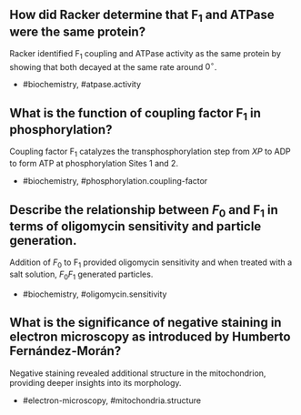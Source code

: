 ## How did Racker determine that $\mathrm{F}_{1}$ and ATPase were the same protein?

Racker identified $\mathrm{F}_{1}$ coupling and ATPase activity as the same protein by showing that both decayed at the same rate around $0^{\circ}$.

- #biochemistry, #atpase.activity

## What is the function of coupling factor $\mathrm{F}_{1}$ in phosphorylation?

Coupling factor $\mathrm{F}_{1}$ catalyzes the transphosphorylation step from $X P$ to ADP to form ATP at phosphorylation Sites 1 and 2.

- #biochemistry, #phosphorylation.coupling-factor

## Describe the relationship between $F_0$ and $\mathrm{F}_{1}$ in terms of oligomycin sensitivity and particle generation.

Addition of $F_0$ to $\mathrm{F}_{1}$ provided oligomycin sensitivity and when treated with a salt solution, $F_0F_1$ generated particles.

- #biochemistry, #oligomycin.sensitivity

## What is the significance of negative staining in electron microscopy as introduced by Humberto Fernández-Morán?

Negative staining revealed additional structure in the mitochondrion, providing deeper insights into its morphology.

- #electron-microscopy, #mitochondria.structure